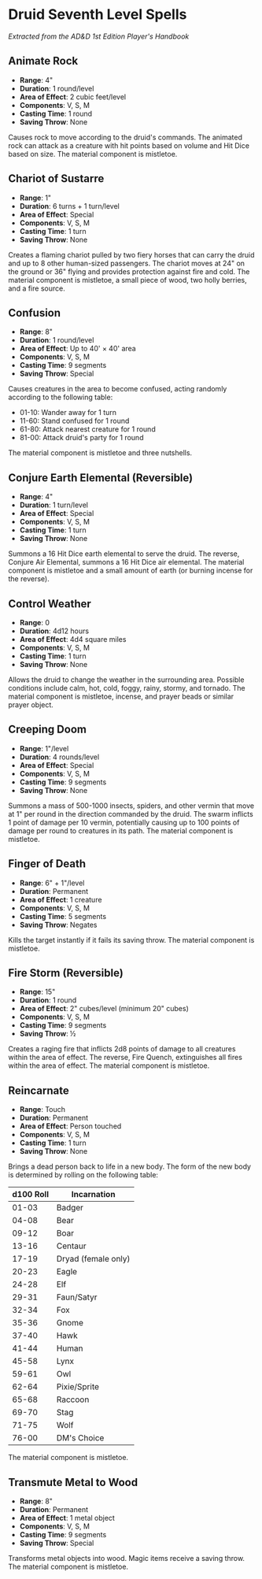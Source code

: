# Druid Seventh Level Spells

*Extracted from the AD&D 1st Edition Player's Handbook*

## Animate Rock
- **Range**: 4"
- **Duration**: 1 round/level
- **Area of Effect**: 2 cubic feet/level
- **Components**: V, S, M
- **Casting Time**: 1 round
- **Saving Throw**: None

Causes rock to move according to the druid's commands. The animated rock can attack as a creature with hit points based on volume and Hit Dice based on size. The material component is mistletoe.

## Chariot of Sustarre
- **Range**: 1"
- **Duration**: 6 turns + 1 turn/level
- **Area of Effect**: Special
- **Components**: V, S, M
- **Casting Time**: 1 turn
- **Saving Throw**: None

Creates a flaming chariot pulled by two fiery horses that can carry the druid and up to 8 other human-sized passengers. The chariot moves at 24" on the ground or 36" flying and provides protection against fire and cold. The material component is mistletoe, a small piece of wood, two holly berries, and a fire source.

## Confusion
- **Range**: 8"
- **Duration**: 1 round/level
- **Area of Effect**: Up to 40' × 40' area
- **Components**: V, S, M
- **Casting Time**: 9 segments
- **Saving Throw**: Special

Causes creatures in the area to become confused, acting randomly according to the following table:
- 01-10: Wander away for 1 turn
- 11-60: Stand confused for 1 round
- 61-80: Attack nearest creature for 1 round
- 81-00: Attack druid's party for 1 round

The material component is mistletoe and three nutshells.

## Conjure Earth Elemental (Reversible)
- **Range**: 4"
- **Duration**: 1 turn/level
- **Area of Effect**: Special
- **Components**: V, S, M
- **Casting Time**: 1 turn
- **Saving Throw**: None

Summons a 16 Hit Dice earth elemental to serve the druid. The reverse, Conjure Air Elemental, summons a 16 Hit Dice air elemental. The material component is mistletoe and a small amount of earth (or burning incense for the reverse).

## Control Weather
- **Range**: 0
- **Duration**: 4d12 hours
- **Area of Effect**: 4d4 square miles
- **Components**: V, S, M
- **Casting Time**: 1 turn
- **Saving Throw**: None

Allows the druid to change the weather in the surrounding area. Possible conditions include calm, hot, cold, foggy, rainy, stormy, and tornado. The material component is mistletoe, incense, and prayer beads or similar prayer object.

## Creeping Doom
- **Range**: 1"/level
- **Duration**: 4 rounds/level
- **Area of Effect**: Special
- **Components**: V, S, M
- **Casting Time**: 9 segments
- **Saving Throw**: None

Summons a mass of 500-1000 insects, spiders, and other vermin that move at 1" per round in the direction commanded by the druid. The swarm inflicts 1 point of damage per 10 vermin, potentially causing up to 100 points of damage per round to creatures in its path. The material component is mistletoe.

## Finger of Death
- **Range**: 6" + 1"/level
- **Duration**: Permanent
- **Area of Effect**: 1 creature
- **Components**: V, S, M
- **Casting Time**: 5 segments
- **Saving Throw**: Negates

Kills the target instantly if it fails its saving throw. The material component is mistletoe.

## Fire Storm (Reversible)
- **Range**: 15"
- **Duration**: 1 round
- **Area of Effect**: 2" cubes/level (minimum 20" cubes)
- **Components**: V, S, M
- **Casting Time**: 9 segments
- **Saving Throw**: ½

Creates a raging fire that inflicts 2d8 points of damage to all creatures within the area of effect. The reverse, Fire Quench, extinguishes all fires within the area of effect. The material component is mistletoe.

## Reincarnate
- **Range**: Touch
- **Duration**: Permanent
- **Area of Effect**: Person touched
- **Components**: V, S, M
- **Casting Time**: 1 turn
- **Saving Throw**: None

Brings a dead person back to life in a new body. The form of the new body is determined by rolling on the following table:

| d100 Roll | Incarnation     |
|-----------|-----------------|
| 01-03     | Badger          |
| 04-08     | Bear            |
| 09-12     | Boar            |
| 13-16     | Centaur         |
| 17-19     | Dryad (female only) |
| 20-23     | Eagle           |
| 24-28     | Elf             |
| 29-31     | Faun/Satyr      |
| 32-34     | Fox             |
| 35-36     | Gnome           |
| 37-40     | Hawk            |
| 41-44     | Human           |
| 45-58     | Lynx            |
| 59-61     | Owl             |
| 62-64     | Pixie/Sprite    |
| 65-68     | Raccoon         |
| 69-70     | Stag            |
| 71-75     | Wolf            |
| 76-00     | DM's Choice     |

The material component is mistletoe.

## Transmute Metal to Wood
- **Range**: 8"
- **Duration**: Permanent
- **Area of Effect**: 1 metal object
- **Components**: V, S, M
- **Casting Time**: 9 segments
- **Saving Throw**: Special

Transforms metal objects into wood. Magic items receive a saving throw. The material component is mistletoe.
